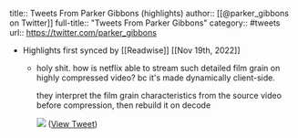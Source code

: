 title:: Tweets From Parker Gibbons (highlights)
author:: [[@parker_gibbons on Twitter]]
full-title:: "Tweets From Parker Gibbons"
category:: #tweets
url:: https://twitter.com/parker_gibbons

- Highlights first synced by [[Readwise]] [[Nov 19th, 2022]]
	- holy shit. how is netflix able to stream such detailed film grain on highly compressed video? bc it's made dynamically client-side. 
	  
	  they interpret the film grain characteristics from the source video before compression, then rebuild it on decode 
	  
	  ![](https://pbs.twimg.com/media/FX9pNPaUcAATPfh.jpg) ([View Tweet](https://twitter.com/parker_gibbons/status/1549072519902031872))